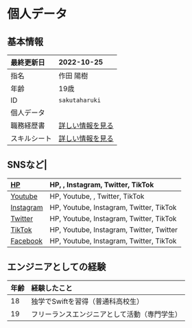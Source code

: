 # 個人データ
## 基本情報
| 最終更新日 | 2022-10-25 |
| :- | :- |
| 指名 | 作田 陽樹 |
| 年齢 | 19歳 |
| ID | `sakutaharuki` |
| 個人データ |  |
| 職務経歴書 | [詳しい情報を見る](/README.md) |
| スキルシート | [詳しい情報を見る](/skill-sheet.md) |

## SNSなど|
| [HP](https://instabio.cc/3042611Dtv6s4) | HP, , Instagram, Twitter, TikTok |
| :- | :- |
| [Youtube](https://instabio.cc/3042611Dtv6s4) | HP, Youtube, , Twitter, TikTok |
| [Instagram](https://instabio.cc/3042611Dtv6s4) | HP, Youtube, Instagram, Twitter, TikTok |
| [Twitter](https://instabio.cc/3042611Dtv6s4) | HP, Youtube, Instagram, Twitter, TikTok |
| [TikTok](https://instabio.cc/3042611Dtv6s4) | HP, Youtube, Instagram, Twitter, Twitter |
| [Facebook](https://instabio.cc/3042611Dtv6s4) | HP, Youtube, Instagram, Twitter, TikTok |

## エンジニアとしての経験
| 年齢 | 経験したこと |
| :- | :- |
| 18 | 独学でSwiftを習得（普通科高校生） |
| 19 | フリーランスエンジニアとして活動（専門学生） |

